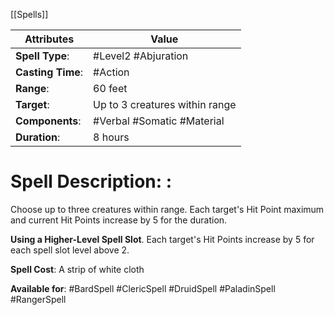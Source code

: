 [[Spells]]

| Attributes        | Value                          |
| ----------------- | ------------------------------ |
| **Spell Type**:   | #Level2 #Abjuration            |
| **Casting Time**: | #Action                        |
| **Range**:        | 60 feet                        |
| **Target**:       | Up to 3 creatures within range |
| **Components**:   | #Verbal #Somatic #Material     |
| **Duration**:     | 8 hours                        |

# Spell Description: : 
Choose up to three creatures within range. Each target's Hit Point maximum and current Hit Points increase by 5 for the duration. 

**Using a Higher-Level Spell Slot**. Each target's Hit Points increase by 5 for each spell slot level above 2.

**Spell Cost**: A strip of white cloth

**Available for**: #BardSpell #ClericSpell #DruidSpell #PaladinSpell #RangerSpell